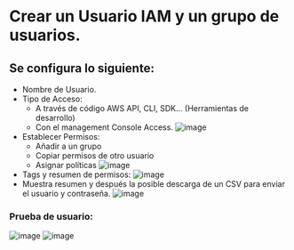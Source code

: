 # Crear un Usuario IAM y un grupo de usuarios.
## Se configura lo siguiente:
- Nombre de Usuario.
- Tipo de Acceso:
  - A través de código AWS API, CLI, SDK… (Herramientas de desarrollo)
  - Con el management Console Access.
![image](https://github.com/user-attachments/assets/923a78d6-133f-401d-acb9-e9b808f6268c)
- Establecer Permisos:
  - Añadir a un grupo
  - Copiar permisos de otro usuario
  - Asignar políticas
![image](https://github.com/user-attachments/assets/faeb3c46-8436-4071-a758-b4bccbfdd316)
- Tags y resumen de permisos:
![image](https://github.com/user-attachments/assets/fa53e7d2-81ea-45e3-8871-2704ef613d60)
- Muestra resumen y después la posible descarga de un CSV para enviar el usuario y contraseña.
![image](https://github.com/user-attachments/assets/f463f6da-ade4-444b-9478-4a40f1ad17df)

### Prueba de usuario:
![image](https://github.com/user-attachments/assets/8d8e6d01-6f4b-46df-a64c-6a4a375f7e94)
![image](https://github.com/user-attachments/assets/c0f4336a-e0bf-41bf-b201-ab5981116518)

## 
